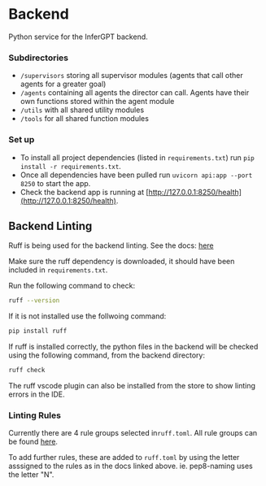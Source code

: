 # Backend

Python service for the InferGPT backend.

### Subdirectories
- `/supervisors` storing all supervisor modules (agents that call other agents for a greater goal)
- `/agents` containing all agents the director can call. Agents have their own functions stored within the agent module
- `/utils` with all shared utility modules
- `/tools` for all shared function modules

### Set up
- To install all project dependencies (listed in `requirements.txt`) run `pip install -r requirements.txt`.
- Once all dependencies have been pulled run `uvicorn api:app --port 8250` to start the app. 
- Check the backend app is running at [http://127.0.0.1:8250/health](http://127.0.0.1:8250/health).

## Backend Linting

Ruff is being used for the backend linting. See the docs: [here](https://docs.astral.sh/ruff/)

Make sure the ruff dependency is downloaded, it should have been included in `requirements.txt`.

Run the following command to check:

```bash
ruff --version
```

If it is not installed use the follwoing command:

```bash
pip install ruff
```

If ruff is installed correctly, the python files in the backend will be checked using the following command, from the backend directory:

```bash
ruff check
```

The ruff vscode plugin can also be installed from the store to show linting errors in the IDE.

### Linting Rules

Currently there are 4 rule groups selected in`ruff.toml`. All rule groups can be found [here](https://docs.astral.sh/ruff/rules/).

To add further rules, these are added to `ruff.toml` by using the letter asssigned to the rules as in the docs linked above. ie. pep8-naming uses the letter "N".

